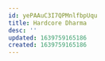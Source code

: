 ```yaml
---
id: yePAAuC3I7QPMnlfbpUqu
title: Hardcore Dharma
desc: ''
updated: 1639759165186
created: 1639759165186
---
```


